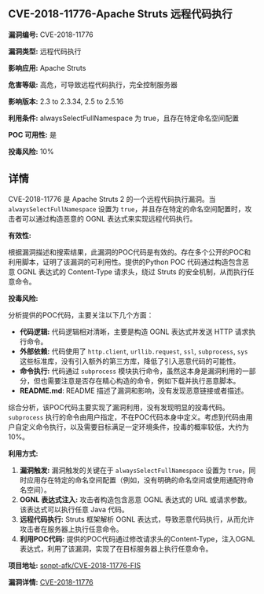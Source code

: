 ## CVE-2018-11776-Apache Struts 远程代码执行

**漏洞编号:** CVE-2018-11776

**漏洞类型:** 远程代码执行

**影响应用:** Apache Struts

**危害等级:** 高危，可导致远程代码执行，完全控制服务器

**影响版本:** 2.3 to 2.3.34, 2.5 to 2.5.16

**利用条件:** alwaysSelectFullNamespace 为 true，且存在特定命名空间配置

**POC 可用性:** 是

**投毒风险:** 10%

## 详情

CVE-2018-11776 是 Apache Struts 2 的一个远程代码执行漏洞。当 `alwaysSelectFullNamespace` 设置为 `true`，并且存在特定的命名空间配置时，攻击者可以通过构造恶意的 OGNL 表达式来实现远程代码执行。

**有效性:**

根据漏洞描述和搜索结果，此漏洞的POC代码是有效的。存在多个公开的POC和利用脚本，证明了该漏洞的可利用性。提供的Python POC 代码通过构造包含恶意 OGNL 表达式的 Content-Type 请求头，绕过 Struts 的安全机制，从而执行任意命令。

**投毒风险:**

分析提供的POC代码，主要关注以下几个方面：
*   **代码逻辑:** 代码逻辑相对清晰，主要是构造 OGNL 表达式并发送 HTTP 请求执行命令。
*   **外部依赖:** 代码使用了 `http.client`, `urllib.request`, `ssl`, `subprocess`, `sys` 这些标准库，没有引入额外的第三方库，降低了引入恶意代码的可能性。
*   **命令执行:** 代码通过 `subprocess` 模块执行命令，虽然这本身是漏洞利用的一部分，但也需要注意是否存在精心构造的命令，例如下载并执行恶意脚本。
*   **README.md**: README 描述了漏洞和影响，没有发现恶意链接或者描述。

综合分析，该POC代码主要实现了漏洞利用，没有发现明显的投毒代码。`subprocess` 执行的命令由用户指定，不在POC代码本身中定义。考虑到代码由用户自定义命令执行，以及需要目标满足一定环境条件，投毒的概率较低，大约为10%。

**利用方式:**

1.  **漏洞触发:** 漏洞触发的关键在于 `alwaysSelectFullNamespace` 设置为 `true`，同时应用存在特定的命名空间配置（例如，没有明确的命名空间或使用通配符命名空间）。
2.  **OGNL 表达式注入:** 攻击者构造包含恶意 OGNL 表达式的 URL 或请求参数。该表达式可以执行任意 Java 代码。
3.  **远程代码执行:** Struts 框架解析 OGNL 表达式，导致恶意代码执行，从而允许攻击者在服务器上执行任意命令。
4.  **利用POC代码:** 提供的POC代码通过修改请求头的Content-Type，注入OGNL表达式，利用了该漏洞，实现了在目标服务器上执行任意命令。

**项目地址:** [sonpt-afk/CVE-2018-11776-FIS](https://github.com/sonpt-afk/CVE-2018-11776-FIS)

**漏洞详情:** [CVE-2018-11776](https://nvd.nist.gov/vuln/detail/CVE-2018-11776)